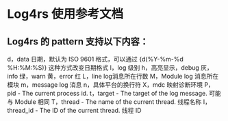 # Log4rs 使用参考文档

## Log4rs 的 pattern 支持以下内容：
d，data 日期，默认为 ISO 9601 格式，可以通过 {d(%Y-%m-%d %H:%M:%S)} 这种方式改变日期格式
l，log 级别
h，高亮显示，debug 灰，info 绿，warn 黄，error 红
L，line log消息所在行数
M，Module log 消息所在模块
m，message log 消息
n，具体平台的换行符
X，mdc 映射诊断环境
P，pid - The current process id.
t，target - The target of the log message. 可能与 Module 相同
T，thread - The name of the current thread. 线程名称
I，thread_id - The ID of the current thread. 线程 ID

